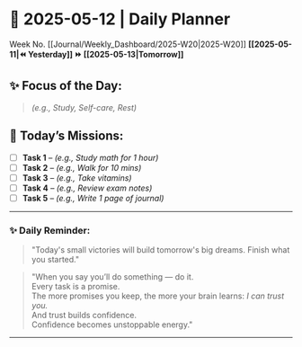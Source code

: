 # 🌼 **2025-05-12** | Daily Planner

Week No. [[Journal/Weekly_Dashboard/2025-W20|2025-W20]]
**[[2025-05-11|⏪ Yesterday]] ⏩ [[2025-05-13|Tomorrow]]**

## ✨ Focus of the Day:  
> *(e.g., Study, Self-care, Rest)*

## 🌸 Today’s Missions:
- [ ] **Task 1** – *(e.g., Study math for 1 hour)*
- [ ] **Task 2** – *(e.g., Walk for 10 mins)*
- [ ] **Task 3** – *(e.g., Take vitamins)*
- [ ] **Task 4** – *(e.g., Review exam notes)*
- [ ] **Task 5** – *(e.g., Write 1 page of journal)*

---

### ✨ Daily Reminder:  
>"Today's small victories will build tomorrow's big dreams. Finish what you started."

>"When you say you’ll do something — do it.  
Every task is a promise.  
The more promises you keep, the more your brain learns: _I can trust you._  
And trust builds confidence.  
Confidence becomes unstoppable energy."

---

